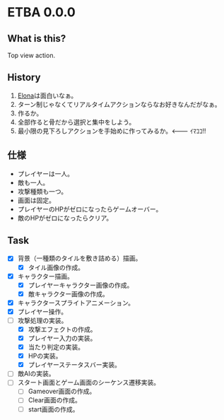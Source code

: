 # ETBA 0.0.0
## What is this?
Top view action.

## History

1. [Elona](http://ylvania.style.coocan.jp/elona_top.html)は面白いなぁ。
2. ターン制じゃなくてリアルタイムアクションならなお好きなんだがなぁ。
3. 作るか。
4. 全部作ると骨だから選択と集中をしよう。
5. 最小限の見下ろしアクションを手始めに作ってみるか。<--- ｲﾏｺｺ!!

## 仕様

* プレイヤーは一人。
* 敵も一人。
* 攻撃種類も一つ。
* 画面は固定。
* プレイヤーのHPがゼロになったらゲームオーバー。
* 敵のHPがゼロになったらクリア。

## Task

- [x] 背景（一種類のタイルを敷き詰める）描画。
  - [x] タイル画像の作成。
- [x] キャラクター描画。
  - [x] プレイヤーキャラクター画像の作成。
  - [x] 敵キャラクター画像の作成。
- [x] キャラクタースプライトアニメーション。
- [x] プレイヤー操作。
- [ ] 攻撃処理の実装。
  - [x] 攻撃エフェクトの作成。
  - [x] プレイヤー入力の実装。
  - [x] 当たり判定の実装。
  - [x] HPの実装。
  - [x] プレイヤーステータスバー実装。
- [ ] 敵AIの実装。
- [ ] スタート画面とゲーム画面のシーケンス遷移実装。
  - [ ] Gameover画面の作成。
  - [ ] Clear画面の作成。
  - [ ] start画面の作成。
